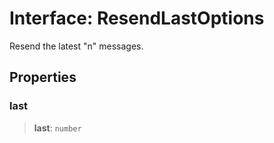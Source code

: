 # Interface: ResendLastOptions

Resend the latest "n" messages.

## Properties

### last

> **last**: `number`
